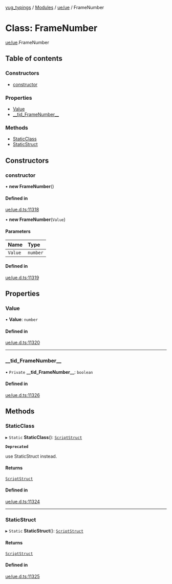 [yug_typings](../README.md) / [Modules](../modules.md) / [ue/ue](../modules/ue_ue.md) / FrameNumber

# Class: FrameNumber

[ue/ue](../modules/ue_ue.md).FrameNumber

## Table of contents

### Constructors

- [constructor](ue_ue.FrameNumber.md#constructor)

### Properties

- [Value](ue_ue.FrameNumber.md#value)
- [\_\_tid\_FrameNumber\_\_](ue_ue.FrameNumber.md#__tid_framenumber__)

### Methods

- [StaticClass](ue_ue.FrameNumber.md#staticclass)
- [StaticStruct](ue_ue.FrameNumber.md#staticstruct)

## Constructors

### constructor

• **new FrameNumber**()

#### Defined in

[ue/ue.d.ts:11318](https://github.com/YugMetaverse/yug_typings/blob/b7d9b19/ue/ue.d.ts#L11318)

• **new FrameNumber**(`Value`)

#### Parameters

| Name | Type |
| :------ | :------ |
| `Value` | `number` |

#### Defined in

[ue/ue.d.ts:11319](https://github.com/YugMetaverse/yug_typings/blob/b7d9b19/ue/ue.d.ts#L11319)

## Properties

### Value

• **Value**: `number`

#### Defined in

[ue/ue.d.ts:11320](https://github.com/YugMetaverse/yug_typings/blob/b7d9b19/ue/ue.d.ts#L11320)

___

### \_\_tid\_FrameNumber\_\_

• `Private` **\_\_tid\_FrameNumber\_\_**: `boolean`

#### Defined in

[ue/ue.d.ts:11326](https://github.com/YugMetaverse/yug_typings/blob/b7d9b19/ue/ue.d.ts#L11326)

## Methods

### StaticClass

▸ `Static` **StaticClass**(): [`ScriptStruct`](ue_ue.ScriptStruct.md)

**`Deprecated`**

use StaticStruct instead.

#### Returns

[`ScriptStruct`](ue_ue.ScriptStruct.md)

#### Defined in

[ue/ue.d.ts:11324](https://github.com/YugMetaverse/yug_typings/blob/b7d9b19/ue/ue.d.ts#L11324)

___

### StaticStruct

▸ `Static` **StaticStruct**(): [`ScriptStruct`](ue_ue.ScriptStruct.md)

#### Returns

[`ScriptStruct`](ue_ue.ScriptStruct.md)

#### Defined in

[ue/ue.d.ts:11325](https://github.com/YugMetaverse/yug_typings/blob/b7d9b19/ue/ue.d.ts#L11325)
